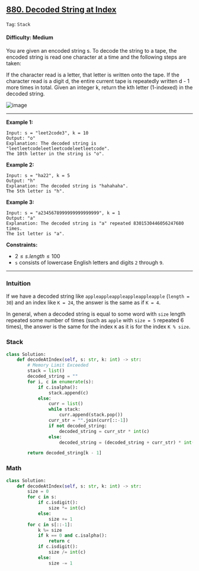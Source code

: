 ## [880. Decoded String at Index](https://leetcode.com/problems/decoded-string-at-index)

```Tag```: ```Stack```

#### Difficulty: Medium

You are given an encoded string s. To decode the string to a tape, the encoded string is read one character at a time and the following steps are taken:

If the character read is a letter, that letter is written onto the tape.
If the character read is a digit d, the entire current tape is repeatedly written d - 1 more times in total.
Given an integer k, return the kth letter (1-indexed) in the decoded string.

![image](https://github.com/quananhle/Python/assets/35042430/2ec4bfbf-6904-4a77-aca9-95baf2bdfafc)

---

__Example 1:__
```
Input: s = "leet2code3", k = 10
Output: "o"
Explanation: The decoded string is "leetleetcodeleetleetcodeleetleetcode".
The 10th letter in the string is "o".
```

__Example 2:__
```
Input: s = "ha22", k = 5
Output: "h"
Explanation: The decoded string is "hahahaha".
The 5th letter is "h".
```

__Example 3:__
```
Input: s = "a2345678999999999999999", k = 1
Output: "a"
Explanation: The decoded string is "a" repeated 8301530446056247680 times.
The 1st letter is "a".
```

__Constraints:__

- $2 \le s.length \le 100$
- ```s``` consists of lowercase English letters and digits ```2``` through ```9```.

---

### Intuition

If we have a decoded string like ```appleappleappleappleappleapple``` (```length = 30```) and an index like ```K = 24```, the answer is the same as if ```K = 4```.

In general, when a decoded string is equal to some word with ```size``` length repeated some number of times (such as ```apple``` with ```size = 5``` repeated 6 times), the answer is the same for the index ```K``` as it is for the index ```K % size```.

### Stack

```Python
class Solution:
    def decodeAtIndex(self, s: str, k: int) -> str:
        # Memory Limit Exceeded
        stack = list()
        decoded_string = ""
        for i, c in enumerate(s):
            if c.isalpha():
                stack.append(c)
            else:
                curr = list()
                while stack:
                    curr.append(stack.pop())
                curr_str = "".join(curr[::-1])
                if not decoded_string:
                    decoded_string = curr_str * int(c)
                else:
                    decoded_string = (decoded_string + curr_str) * int(c)

        return decoded_string[k - 1]
```

### Math

```Python
class Solution:
    def decodeAtIndex(self, s: str, k: int) -> str:
        size = 0
        for c in s:
            if c.isdigit():
                size *= int(c)
            else:
                size += 1
        for c in s[::-1]:
            k %= size
            if k == 0 and c.isalpha():
                return c
            if c.isdigit():
                size /= int(c)
            else:
                size -= 1
```
